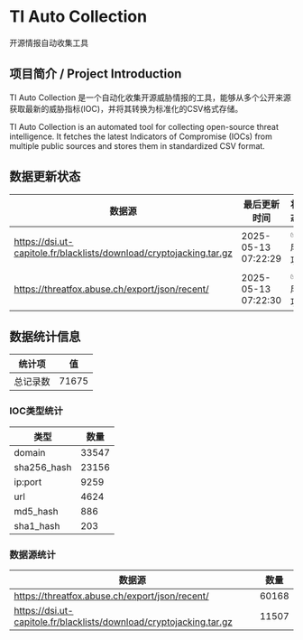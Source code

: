 # TI Auto Collection

 开源情报自动收集工具

## 项目简介 / Project Introduction

TI Auto Collection 是一个自动化收集开源威胁情报的工具，能够从多个公开来源获取最新的威胁指标(IOC)，并将其转换为标准化的CSV格式存储。

TI Auto Collection is an automated tool for collecting open-source threat intelligence. It fetches the latest Indicators of Compromise (IOCs) from multiple public sources and stores them in standardized CSV format.

## 数据更新状态

| 数据源 | 最后更新时间 | 状态 |
|--------|------------|------|
| https://dsi.ut-capitole.fr/blacklists/download/cryptojacking.tar.gz | 2025-05-13 07:22:29 | ✅ 成功 |
| https://threatfox.abuse.ch/export/json/recent/ | 2025-05-13 07:22:30 | ✅ 成功 |
















































## 数据统计信息

| 统计项 | 值 |
|--------|----|
| 总记录数 | 71675 |

### IOC类型统计

| 类型 | 数量 |
|------|------|
| domain | 33547 |
| sha256_hash | 23156 |
| ip:port | 9259 |
| url | 4624 |
| md5_hash | 886 |
| sha1_hash | 203 |

### 数据源统计

| 数据源 | 数量 |
|--------|------|
| https://threatfox.abuse.ch/export/json/recent/ | 60168 |
| https://dsi.ut-capitole.fr/blacklists/download/cryptojacking.tar.gz | 11507 |
